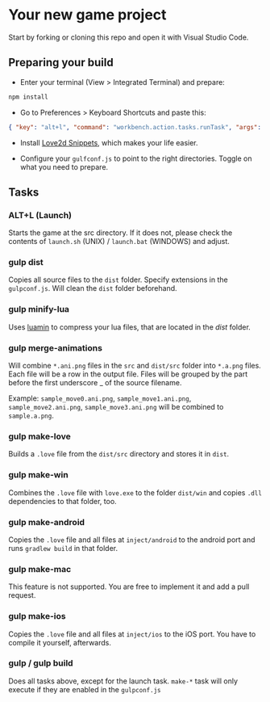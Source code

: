 # Your new game project #

Start by forking or cloning this repo and open it with Visual Studio Code.

## Preparing your build ##

- Enter your terminal (View > Integrated Terminal) and prepare:

```bash
npm install
```

- Go to Preferences > Keyboard Shortcuts and paste this:

```json
{ "key": "alt+l", "command": "workbench.action.tasks.runTask", "args": "launch" }
```

- Install [Love2d Snippets](https://marketplace.visualstudio.com/items?itemName=pixelwar.love2dsnippets), which makes your life easier.

- Configure your `gulfconf.js` to point to the right directories. Toggle on what you need to prepare. 

## Tasks ##

### ALT+L (Launch) ###

Starts the game at the src directory. If it does not, please check the contents of `launch.sh` (UNIX) / `launch.bat` (WINDOWS) and adjust.

### gulp dist ###

Copies all source files to the `dist` folder. Specify extensions in the `gulpconf.js`. Will clean the `dist` folder beforehand.

### gulp minify-lua ###

Uses [luamin](https://github.com/mathiasbynens/luamin) to compress your lua files, that are located in the _dist_ folder.

### gulp merge-animations ###

Will combine `*.ani.png` files in the `src` and `dist/src` folder into `*.a.png` files. Each file will be a row in the output file. Files will be grouped by the part before the first underscore \_ of the source filename.

Example: `sample_move0.ani.png`, `sample_move1.ani.png`, `sample_move2.ani.png`, `sample_move3.ani.png` will be combined to `sample.a.png`.

### gulp make-love ###

Builds a `.love` file from the `dist/src` directory and stores it in `dist`.

### gulp make-win ###

Combines the `.love` file with `love.exe` to the folder `dist/win` and copies `.dll` dependencies to that folder, too.

### gulp make-android ###

Copies the `.love` file and all files at `inject/android` to the android port and runs `gradlew build` in that folder. 

### gulp make-mac ###

This feature is not supported. You are free to implement it and add a pull request. 

### gulp make-ios ###

Copies the `.love` file and all files at `inject/ios` to the iOS port. You have to compile it yourself, afterwards. 

### gulp / gulp build ###

Does all tasks above, except for the launch task. `make-*` task will only execute if they are enabled in the `gulpconf.js`